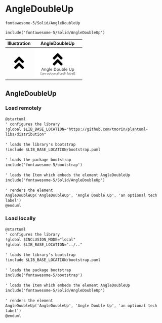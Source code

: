 # AngleDoubleUp


```text
fontawesome-5/Solid/AngleDoubleUp
```

```text
include('fontawesome-5/Solid/AngleDoubleUp')
```



| Illustration | AngleDoubleUp |
| :---: | :---: |
| ![illustration for Illustration](../../fontawesome-5/Solid/AngleDoubleUp.png) | ![illustration for AngleDoubleUp](../../fontawesome-5/Solid/AngleDoubleUp.Local.png) |




## AngleDoubleUp

### Load remotely
```plantuml
@startuml
' configures the library
!global $LIB_BASE_LOCATION="https://github.com/tmorin/plantuml-libs/distribution"

' loads the library's bootstrap
!include $LIB_BASE_LOCATION/bootstrap.puml

' loads the package bootstrap
include('fontawesome-5/bootstrap')

' loads the Item which embeds the element AngleDoubleUp
include('fontawesome-5/Solid/AngleDoubleUp')

' renders the element
AngleDoubleUp('AngleDoubleUp', 'Angle Double Up', 'an optional tech label')
@enduml
```

### Load locally
```plantuml
@startuml
' configures the library
!global $INCLUSION_MODE="local"
!global $LIB_BASE_LOCATION="../.."

' loads the library's bootstrap
!include $LIB_BASE_LOCATION/bootstrap.puml

' loads the package bootstrap
include('fontawesome-5/bootstrap')

' loads the Item which embeds the element AngleDoubleUp
include('fontawesome-5/Solid/AngleDoubleUp')

' renders the element
AngleDoubleUp('AngleDoubleUp', 'Angle Double Up', 'an optional tech label')
@enduml
```


